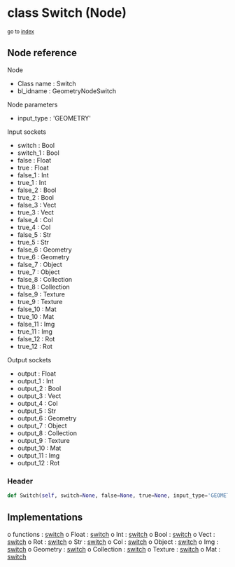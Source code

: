 # class Switch (Node)

<sub>go to [index](/docs/index.md)</sub>

## Node reference

Node
 - Class name : Switch
 - bl_idname : GeometryNodeSwitch

Node parameters
 - input_type : 'GEOMETRY'

Input sockets
 - switch : Bool
 - switch_1 : Bool
 - false : Float
 - true : Float
 - false_1 : Int
 - true_1 : Int
 - false_2 : Bool
 - true_2 : Bool
 - false_3 : Vect
 - true_3 : Vect
 - false_4 : Col
 - true_4 : Col
 - false_5 : Str
 - true_5 : Str
 - false_6 : Geometry
 - true_6 : Geometry
 - false_7 : Object
 - true_7 : Object
 - false_8 : Collection
 - true_8 : Collection
 - false_9 : Texture
 - true_9 : Texture
 - false_10 : Mat
 - true_10 : Mat
 - false_11 : Img
 - true_11 : Img
 - false_12 : Rot
 - true_12 : Rot

Output sockets
 - output : Float
 - output_1 : Int
 - output_2 : Bool
 - output_3 : Vect
 - output_4 : Col
 - output_5 : Str
 - output_6 : Geometry
 - output_7 : Object
 - output_8 : Collection
 - output_9 : Texture
 - output_10 : Mat
 - output_11 : Img
 - output_12 : Rot

### Header

``` python
def Switch(self, switch=None, false=None, true=None, input_type='GEOMETRY', node_label=None, node_color=None):
```

## Implementations

o functions : [switch](/docs/GeoNodes_classes/GLOBAL.md#switch)
o Float : [switch](/docs/GeoNodes_classes/Float.md#switch)
o Int : [switch](/docs/GeoNodes_classes/Int.md#switch)
o Bool : [switch](/docs/GeoNodes_classes/Bool.md#switch)
o Vect : [switch](/docs/GeoNodes_classes/Vect.md#switch)
o Rot : [switch](/docs/GeoNodes_classes/Rot.md#switch)
o Str : [switch](/docs/GeoNodes_classes/Str.md#switch)
o Col : [switch](/docs/GeoNodes_classes/Col.md#switch)
o Object : [switch](/docs/GeoNodes_classes/Object.md#switch)
o Img : [switch](/docs/GeoNodes_classes/Img.md#switch)
o Geometry : [switch](/docs/GeoNodes_classes/Geometry.md#switch)
o Collection : [switch](/docs/GeoNodes_classes/Collection.md#switch)
o Texture : [switch](/docs/GeoNodes_classes/Texture.md#switch)
o Mat : [switch](/docs/GeoNodes_classes/Mat.md#switch)

